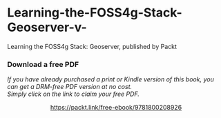 # Learning-the-FOSS4g-Stack-Geoserver-v-
Learning the FOSS4g Stack: Geoserver, published by Packt
### Download a free PDF

 <i>If you have already purchased a print or Kindle version of this book, you can get a DRM-free PDF version at no cost.<br>Simply click on the link to claim your free PDF.</i>
<p align="center"> <a href="https://packt.link/free-ebook/9781800208926">https://packt.link/free-ebook/9781800208926 </a> </p>
